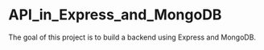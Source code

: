 # API_in_Express_and_MongoDB
The goal of this project is to build a backend using Express and MongoDB. 
